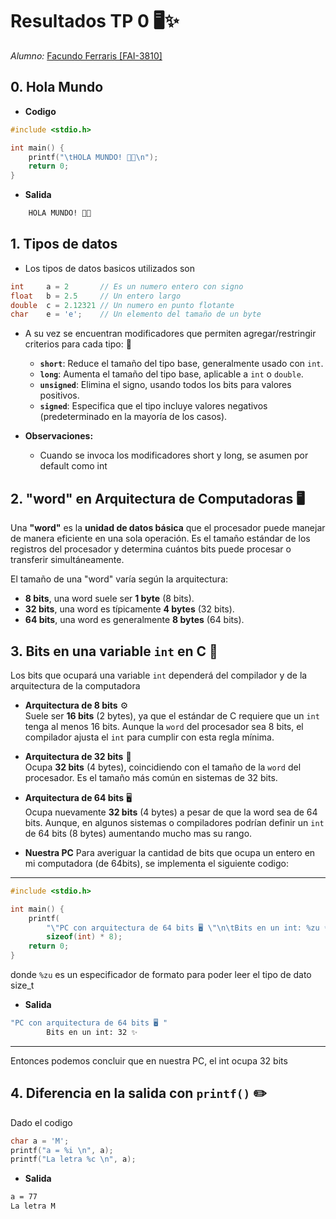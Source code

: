 # Resultados TP 0 🖥️✨

_Alumno:_ [Facundo Ferraris [FAI-3810]](https://github.com/Facundo-Sebastian-Ferraris/SistemasOperativosI)

## 0. Hola Mundo

- **Codigo**

```c
#include <stdio.h>

int main() {
    printf("\tHOLA MUNDO! 🌱✨\n");
    return 0;
}
```

- **Salida**

```bash
    HOLA MUNDO! 🌱✨
```

## 1. Tipos de datos

- Los tipos de datos basicos utilizados son

```c
int     a = 2       // Es un numero entero con signo
float   b = 2.5     // Un entero largo
double  c = 2.12321 // Un numero en punto flotante
char    e = 'e';    // Un elemento del tamaño de un byte
```

- A su vez se encuentran modificadores que permiten agregar/restringir criterios para cada tipo: 🔧
  - **`short`**: Reduce el tamaño del tipo base, generalmente usado con `int`.  
  - **`long`**: Aumenta el tamaño del tipo base, aplicable a `int` o `double`.  
  - **`unsigned`**: Elimina el signo, usando todos los bits para valores positivos.
  - **`signed`**: Especifica que el tipo incluye valores negativos (predeterminado en la mayoría de los casos).  

- **Observaciones:**
  - Cuando se invoca los modificadores short y long, se asumen por default como int

## 2. "word" en Arquitectura de Computadoras 🖥️

Una **"word"** es la **unidad de datos básica** que el procesador puede manejar de manera eficiente en una sola operación.
Es el tamaño estándar de los registros del procesador y determina cuántos bits puede procesar o transferir simultáneamente.

El tamaño de una "word" varía según la arquitectura:

- **8 bits**, una word suele ser **1 byte** (8 bits).  
- **32 bits**,  una word es típicamente **4 bytes** (32 bits).  
- **64 bits**,  una word es generalmente **8 bytes** (64 bits).

## 3. Bits en una variable `int` en C 🔢

  Los bits que ocupará una variable `int` dependerá del compilador y de la arquitectura de la computadora

- **Arquitectura de 8 bits** ⚙️  
  Suele ser **16 bits** (2 bytes), ya que el estándar de C requiere que un `int` tenga al menos 16 bits.
  Aunque la `word` del procesador sea 8 bits, el compilador ajusta el `int` para cumplir con esta regla mínima.

- **Arquitectura de 32 bits** 💾  
  Ocupa **32 bits** (4 bytes), coincidiendo con el tamaño de la `word` del procesador.
  Es el tamaño más común en sistemas de 32 bits.

- **Arquitectura de 64 bits** 🖥️  
  Ocupa nuevamente **32 bits** (4 bytes) a pesar de que la word sea de 64 bits.
  Aunque, en algunos sistemas o compiladores podrían definir un `int` de 64 bits (8 bytes) aumentando mucho mas su rango.

- **Nuestra PC**
Para averiguar la cantidad de bits que ocupa un entero en mi computadora (de 64bits), se implementa el siguiente codigo:

---

```c
#include <stdio.h>

int main() {
    printf(
        "\"PC con arquitectura de 64 bits 🖥️ \"\n\tBits en un int: %zu ✨\n ",
        sizeof(int) * 8);
    return 0;
}
```

donde `%zu` es un especificador de formato para poder leer el tipo de dato size_t

- **Salida**

```bash
"PC con arquitectura de 64 bits 🖥️ "
        Bits en un int: 32 ✨
```

---

Entonces podemos concluir que en nuestra PC, el int ocupa 32 bits

## 4. Diferencia en la salida con `printf()` ✏️

Dado el codigo

```c
char a = 'M';
printf("a = %i \n", a);
printf("La letra %c \n", a);
```

- **Salida**

```bash
a = 77 
La letra M
```
